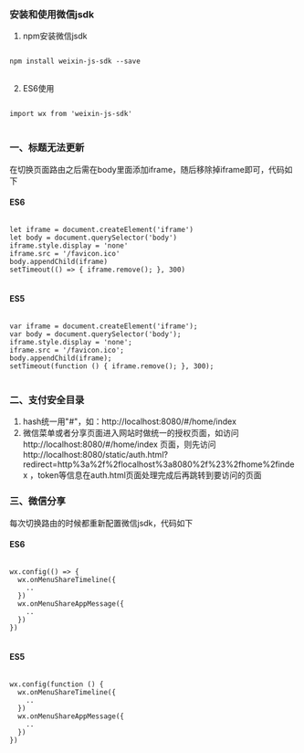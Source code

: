 ### 安装和使用微信jsdk
1. npm安装微信jsdk
<pre>
<code>
npm install weixin-js-sdk --save
</code>
</pre>

2. ES6使用
<pre>
<code>
import wx from 'weixin-js-sdk'
</code>
</pre>
### 一、标题无法更新
在切换页面路由之后需在body里面添加iframe，随后移除掉iframe即可，代码如下
#### ES6
<pre>
<code>
let iframe = document.createElement('iframe')
let body = document.querySelector('body')
iframe.style.display = 'none'
iframe.src = '/favicon.ico'
body.appendChild(iframe)
setTimeout(() => { iframe.remove(); }, 300)
</code>
</pre>
#### ES5
<pre>
<code>
var iframe = document.createElement('iframe');
var body = document.querySelector('body');
iframe.style.display = 'none';
iframe.src = '/favicon.ico';
body.appendChild(iframe);
setTimeout(function () { iframe.remove(); }, 300);
</code>
</pre>

### 二、支付安全目录
1. hash统一用"#"，如：http://localhost:8080/#/home/index
2. 微信菜单或者分享页面进入网站时做统一的授权页面，如访问 http://localhost:8080/#/home/index 页面，则先访问 http://localhost:8080/static/auth.html?redirect=http%3a%2f%2flocalhost%3a8080%2f%23%2fhome%2findex ，token等信息在auth.html页面处理完成后再跳转到要访问的页面

### 三、微信分享
每次切换路由的时候都重新配置微信jsdk，代码如下
#### ES6
<pre>
<code>
wx.config(() => {
  wx.onMenuShareTimeline({
    ..
  })
  wx.onMenuShareAppMessage({
    ..
  })
})
</code>
</pre>
#### ES5
<pre>
<code>
wx.config(function () {
  wx.onMenuShareTimeline({
    ..
  })
  wx.onMenuShareAppMessage({
    ..
  })
})
</code>
</pre>